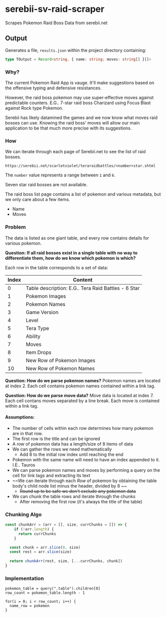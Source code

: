 # serebii-sv-raid-scraper
 Scrapes Pokemon Raid Boss Data from serebii.net

## Output
Generates a file, `results.json` within the project directory containing:

```typescript
type TOutput = Record<string, { name: string; moves: string[] }[]>
```

### Why?

The current Pokemon Raid App is vauge. It'll make suggestions based on the offensive typing and defensive resistances. 

However, the raid boss pokemon may use super-effective moves against predictable counters. E.G.. 7-star raid boss Charizard using Focus Blast against Rock type Pokemon.

Serebii has likely datamined the games and we now know what moves raid bosses can use. Knowing the raid boss' moves will allow our main application to be that much more precise with its suggestions.

### How

We can iterate through each page of Serebii.net to see the list of raid bosses.

`https://serebii.net/scarletviolet/teraraidbattles/<number>star.shtml`

The `number` value represents a range between `1` and `6`.

Seven star raid bosses are not available.

The raid boss list page contains a list of pokemon and various metadata, but we only care about a few items.

- Name
- Moves

### Problem
The data is listed as one giant table, and every row contains details for various pokemon.

**Question:  If all raid bosses exist in a single table with no way to differentiate them, how do we know which pokemon is which?**

Each row in the table corresponds to a set of data:

|Index| Content|
|---|---|
|0| Table description: E.G.. Tera Raid Battles - 6 Star|
|1|Pokemon Images|
|2|Pokemon Names|
|3|Game Version|
|4|Level|
|5|Tera Type|
|6|Ability|
|7|Moves|
|8|Item Drops|
|9|New Row of Pokemon Images|
|10|New Row of Pokemon Names|

**Question: How do we parse pokemon names?**
Pokemon names are located at index 2. Each cell contains pokemon names contained within a link tag.

**Question: How do we parse move data?**
Move data is located at index 7. Each cell contans moves separated by a line break. Each move is contained within a link tag.

#### Assumptions:
- The number of cells within each row determines how many pokemon are in that row.
- The first row is the title and can be ignored
- A *row* of pokemon data has a length/size of 8 items of data
- We can gather the rows we need mathematically
	- Add 8 to the initial row index until reaching the end
- Pokemon with the same name will need to have an index appended to it. I.E.. Tauros
- We can parse pokemon names and moves by performing a query on the cell for link tags and extracting its text
- ~~We can iterate through each *Row* of pokemon by obtaining the table body's child node list minus the header, divided by 8 ~~
	- ~~Round up to be safe we don't exclude any pokemon data~~
- We can chunk the table rows and iterate through the chunks
	- After removing the first row (it's always the title of the table)

### Chunking Algo
```js
const chunkArr = (arr = [], size, currChunks = []) => {
	if (!arr.length) {
	  return currChunks
	}

  const chunk = arr.slice(0, size)
  const rest = arr.slice(size)
  
  return chunkArr(rest, size, [...currChunks, chunk])
}
```


### Implementation

```
pokemon_table = query(".table").children[0]
row_count = pokemon_table.length - 1

for(i = 0; i < row_count; i++) {
  name_row = pokemon
}
```
